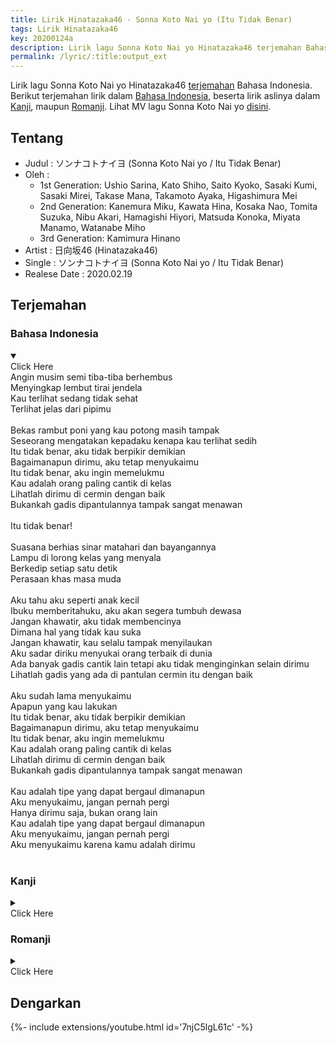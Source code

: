 ```yaml
---
title: Lirik Hinatazaka46 - Sonna Koto Nai yo (Itu Tidak Benar)
tags: Lirik Hinatazaka46
key: 20200124a
description: Lirik lagu Sonna Koto Nai yo Hinatazaka46 terjemahan Bahasa Indonesia. Sonna Koto Nai yo adalah lagu utama single ke-4  Hinatazaka46 (Sonna Koto Nai yo).
permalink: /lyric/:title:output_ext
---
```


Lirik lagu Sonna Koto Nai yo Hinatazaka46 [terjemahan](#terjemahan) Bahasa Indonesia. Berikut terjemahan lirik dalam [Bahasa Indonesia](#bahasa-indonesia), beserta lirik aslinya dalam [Kanji](#kanji), maupun [Romanji](#romanji). Lihat MV lagu Sonna Koto Nai yo [disini](#dengarkan).

## Tentang

- Judul : ソンナコトナイヨ (Sonna Koto Nai yo / Itu Tidak Benar)
- Oleh :
	- 1st Generation: Ushio Sarina, Kato Shiho, Saito Kyoko, Sasaki Kumi, Sasaki Mirei, Takase Mana, Takamoto Ayaka, Higashimura Mei
	- 2nd Generation: Kanemura Miku, Kawata Hina, Kosaka Nao, Tomita Suzuka, Nibu Akari, Hamagishi Hiyori, Matsuda Konoka, Miyata Manamo, Watanabe Miho
	- 3rd Generation: Kamimura Hinano
- Artist : 日向坂46 (Hinatazaka46)
- Single : ソンナコトナイヨ (Sonna Koto Nai yo / Itu Tidak Benar)
- Realese Date : 2020.02.19

## Terjemahan 

### Bahasa Indonesia
<details open><summary><div class="button button--outline-error button--rounded my-2"><i class="fas fa-chevron-circle-down"></i> Click Here</div></summary>
Angin musim semi tiba-tiba berhembus<br>
Menyingkap lembut tirai jendela<br>
Kau terlihat sedang tidak sehat<br>
Terlihat jelas dari pipimu<br>
<br>
Bekas rambut poni yang kau potong masih tampak<br>
Seseorang mengatakan kepadaku kenapa kau terlihat sedih<br>
Itu tidak benar, aku tidak berpikir demikian<br>
Bagaimanapun dirimu, aku tetap menyukaimu<br>
Itu tidak benar, aku ingin memelukmu<br>
Kau adalah orang paling cantik di kelas<br>
Lihatlah dirimu di cermin dengan baik<br>
Bukankah gadis dipantulannya tampak sangat menawan<br>
<br>
Itu tidak benar!<br>
<br>
Suasana berhias sinar matahari dan bayangannya<br>
Lampu di lorong kelas yang menyala<br>
Berkedip setiap satu detik<br>
Perasaan khas masa muda<br>
<br>
Aku tahu aku seperti anak kecil<br>
Ibuku memberitahuku, aku akan segera tumbuh dewasa<br>
Jangan khawatir, aku tidak membencinya<br>
Dimana hal yang tidak kau suka<br>
Jangan khawatir, kau selalu tampak menyilaukan<br>
Aku sadar diriku menyukai orang terbaik di dunia<br>
Ada banyak gadis cantik lain tetapi aku tidak menginginkan selain dirimu<br>
Lihatlah gadis yang ada di pantulan cermin itu dengan baik<br>
<br>
Aku sudah lama menyukaimu<br>
Apapun yang kau lakukan<br>
Itu tidak benar, aku tidak berpikir demikian<br>
Bagaimanapun dirimu, aku tetap menyukaimu<br>
Itu tidak benar, aku ingin memelukmu<br>
Kau adalah orang paling cantik di kelas<br>
Lihatlah dirimu di cermin dengan baik<br>
Bukankah gadis dipantulannya tampak sangat menawan<br>
<br>
Kau adalah tipe yang dapat bergaul dimanapun<br>
Aku menyukaimu, jangan pernah pergi<br>
Hanya dirimu saja, bukan orang lain<br>
Kau adalah tipe yang dapat bergaul dimanapun<br>
Aku menyukaimu, jangan pernah pergi<br>
Aku menyukaimu karena kamu adalah dirimu<br>
<br>
</details>

### Kanji
<details><summary><div class="button button--outline-info button--rounded my-2"><i class="fas fa-chevron-circle-down"></i> Click Here</div></summary>
Coming soon...
<br>
</details>

### Romanji
<details><summary><div class="button button--outline-success button--rounded my-2"><i class="fas fa-chevron-circle-down"></i> Click Here</div></summary>
Haru no kaze ga fui ni fui te<br>
Mado no kaaten wo fukurama seta<br>
Marude kimi ga suneta toki no<br>
Hoppeta mitai ni<br>
<br>
Kiri sugita maegami narayoshitomo no eda<br>
Dareka ni iwa rete doushite ochikon deru no ka na<br>
<br>
Sonna koto nai yo boku wa sou omowanai<br>
Donna kimi datte tokimeite shimau yo<br>
Sonna koto nai yo hagu shitaku naru hodo<br>
Kurasu de ichiban kimi ga kawaii yo<br>
Chanto kagami de jibun mite goran hontouni atteru janai ka<br>
Ano e no onnanoko datte chaamingudaro<br>
<br>
Sonna koto nai yo!<br>
<br>
Sakki made no hizashi to kage<br>
Kyoushitsu no yuka wa hikari no chizu<br>
Ichibyou goto ni kawatte iku yo<br>
Shishunki no kimochi<br>
<br>
Wakatte wa itakedo kodomoppoi yo ne<br>
Mama ni mo iwa reta sono ochi mata sugu nobite kurudesho<br>
<br>
Ki ni nante suru na boku wa kiraijanai<br>
Doko ga iyana no niatte irunoni<br>
Ki ni nante suru na itsu datte mabushii<br>
Sekai de ichiban sukida to kidzuita<br>
<br>
Hoka ni kireina hito wa irukedo boku wa kimidenakya iyada<br>
Ano e no onnanoko no you ni megahanasenai<br>
<br>
Konna sukina nda itsu kara ka hamatteta<br>
Donna kimi datte gakkari nanka shinai<br>
<br>
Sonna koto nai yo boku wa sou omowanai<br>
Donna kimi datte tokimeite shimau yo<br>
Sonna koto nai yo hagu shitaku naru hodo<br>
Kurasu de ichiban kimi ga kawaii yo<br>
Chanto kagami de jibun mite goran hontou niatteru janai ka<br>
Ano e no onnanoko datte chaamingudaro<br>
<br>
Doko ni demo iru youna taipunara<br>
Konnani suki ni hanarenai yo<br>
Sou hoka ni inaikara kimi shika damena nda<br>
Doko ni demo iru youna taipunara<br>
Konnani suki ni hanarenai yo<br>
Kimi dakara kimi dakara konnani sukina nda<br>
</details>

## Dengarkan
<div>{%- include extensions/youtube.html id='7njC5lgL61c' -%}</div>
